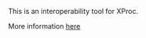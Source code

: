 This is an interoperability tool for XProc.

More information [here](https://xml-project.github.io/xproc-interoperability/)
